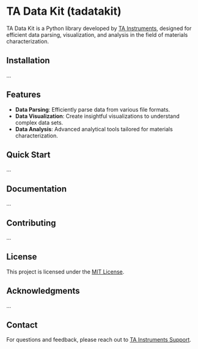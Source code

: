 # TA Data Kit (tadatakit)

TA Data Kit is a Python library developed by [TA Instruments](https://www.tainstruments.com/), designed for efficient data parsing, visualization, and analysis in the field of materials characterization.

## Installation

...

## Features

* **Data Parsing**: Efficiently parse data from various file formats.
* **Data Visualization**: Create insightful visualizations to understand complex data sets.
* **Data Analysis**: Advanced analytical tools tailored for materials characterization.

## Quick Start

...

## Documentation

...

## Contributing

...

## License

This project is licensed under the [MIT License](LICENSE).

## Acknowledgments
...

## Contact
For questions and feedback, please reach out to [TA Instruments Support](mailto:tainstruments@waters.com).